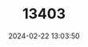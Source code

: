 ---
title: "13403"
category: "Micropterus notius"
draft: false
date: 2024-02-22 13:03:50
languages:
  English: ["Suwannee Bass"]
---